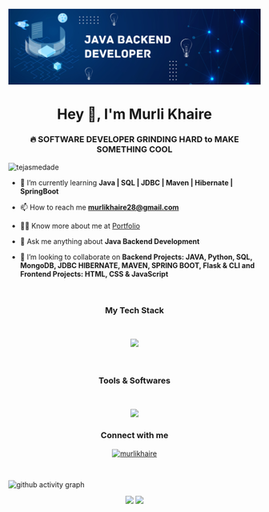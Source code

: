 ![logo](https://github.com/Murli0399/Murli0399/blob/main/Blue%20Illustration%20Technology%20LinkedIn%20Banner%20(1).png)


<h1 align="center">Hey 👋, I'm Murli Khaire</h1>
<h3 align="center">🔥 SOFTWARE DEVELOPER GRINDING HARD to MAKE SOMETHING COOL</h3>

<p align="left"> <img src="https://komarev.com/ghpvc/?username=murli0399&label=Profile%20views&color=0e75b6&style=flat" alt="tejasmedade" /> </p>

- 🌱 I’m currently learning **Java | SQL | JDBC | Maven | Hibernate | SpringBoot**

- 📫 How to reach me **murlikhaire28@gmail.com**

- 👨‍💻 Know more about me at [Portfolio](https://Murli0399.github.io/)

- 💬 Ask me anything about **Java Backend Development**

- 👯 I’m looking to collaborate on **Backend Projects: JAVA, Python, SQL, MongoDB, JDBC  HIBERNATE, MAVEN, SPRING BOOT, Flask & CLI and Frontend Projects: HTML, CSS & JavaScript**

<br/>


<h3 align="center">My Tech Stack</h3>
<br/>


<p align="center" >
  <a href="https://skillicons.dev">
    <img src="https://skillicons.dev/icons?i=java,py,flask,spring,hibernate,maven,mysql,aws,js,html,css,bootstrap&perline=12" />
  </a>
</p>

<br/>
<h3 align="center">Tools & Softwares</h3>

<br/>


<p align="center" >
  <a href="https://skillicons.dev">
    <img src="https://skillicons.dev/icons?i=idea,eclipse,spring,git,github,postman,vscode,netlify,skecthup&perline=8" />
  </a>
</p>

<h3 align="center">Connect with me</h3>
<p align="center">
<a href="https://www.linkedin.com/in/murli-khaire/" target="blank"><img align="center" src="https://raw.githubusercontent.com/rahuldkjain/github-profile-readme-generator/master/src/images/icons/Social/linked-in-alt.svg" alt="murlikhaire" height="30" width="40" /></a>
</p>

<br/>

![github activity graph](https://github-readme-activity-graph.vercel.app/graph?username=Murli0399&bg_color=0d1117&color=FFFFFF&line=9263d9&point=c45f5f&area=true&hide_border=true)

<p align="center">

  <img height="165em" src="https://github-readme-streak-stats.herokuapp.com/?user=Murli0399&show_icons=true&hide_border=true&&count_private=true&include_all_commits=true"/>  

  <img height="165em" src="https://github-readme-stats.vercel.app/api?username=Murli0399&show_icons=true&hide_border=true&&count_private=true&include_all_commits=true" />
</p>

